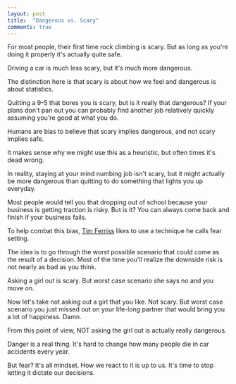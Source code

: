 ```yaml
---
layout: post
title:  "Dangerous vs. Scary"
comments: true
---
```

For most people, their first time rock climbing is scary.  But as long as you're doing it properly it's actually quite safe.

Driving a car is much less scary, but it's much more dangerous.

The distinction here is that scary is about how we feel and dangerous is about statistics.

Quitting a 9-5 that bores you is scary, but is it really that dangerous?  If your plans don't pan out you can probably find another job relatively quickly assuming you're good at what you do.

Humans are bias to believe that scary implies dangerous, and not scary implies safe.

It makes sense why we might use this as a heuristic, but often times it's dead wrong.

In reality, staying at your mind numbing job isn't scary, but it might actually be more dangerous than quitting to do something that lights you up everyday.

Most people would tell you that dropping out of school because your business is getting traction is risky.  But is it?  You can always come back and finish if your business fails.

To help combat this bias, [Tim Ferriss](https://tim.blog/) likes to use a technique he calls fear setting.

The idea is to go through the worst possible scenario that could come as the result of a decision.  Most of the time you'll realize the downside risk is not nearly as bad as you think.

Asking a girl out is scary.  But worst case scenario she says no and you move on.

Now let's take not asking out a girl that you like.  Not scary.  But worst case scenario you just missed out on your life-long partner that would bring you a lot of happiness.  Damn.

From this point of view, NOT asking the girl out is actually really dangerous.

Danger is a real thing.  It's hard to change how many people die in car accidents every year.

But fear?  It's all mindset.  How we react to it is up to us.  It's time to stop letting it dictate our decisions.
